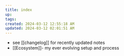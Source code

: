 ```yaml
---
title: index
up: 
tags: 
created: 2024-03-12 12:55:18 AM
updated: 2024-03-12 02:01:51 AM
---
```

- see [[changelog]] for recently updated notes
- [[Ecosystem]]- my ever evolving setup and process 

